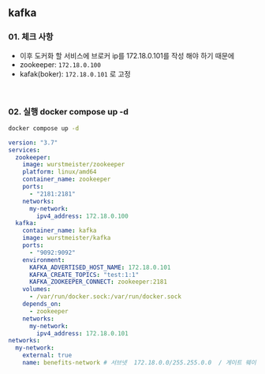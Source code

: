 ## kafka

### 01. 체크 사항

- 이후 도커화 할 서비스에 브로커 ip를 172.18.0.101를 작성 해야 하기 때문에
- zookeeper: `172.18.0.100`
- kafak(boker): `172.18.0.101` 로 고정

<br>

### 02. 실행 docker compose up -d

```bash
docker compose up -d
```

```yml
version: "3.7"
services:
  zookeeper:
    image: wurstmeister/zookeeper
    platform: linux/amd64
    container_name: zookeeper
    ports:
      - "2181:2181"
    networks:
      my-network:
        ipv4_address: 172.18.0.100
  kafka:
    container_name: kafka
    image: wurstmeister/kafka
    ports:
      - "9092:9092"
    environment:
      KAFKA_ADVERTISED_HOST_NAME: 172.18.0.101
      KAFKA_CREATE_TOPICS: "test:1:1"
      KAFKA_ZOOKEEPER_CONNECT: zookeeper:2181
    volumes:
      - /var/run/docker.sock:/var/run/docker.sock
    depends_on:
      - zookeeper
    networks:
      my-network:
        ipv4_address: 172.18.0.101
networks:
  my-network:
    external: true
    name: benefits-network # 서브넷  172.18.0.0/255.255.0.0  / 게이트 웨이 172.18.0.1
```
